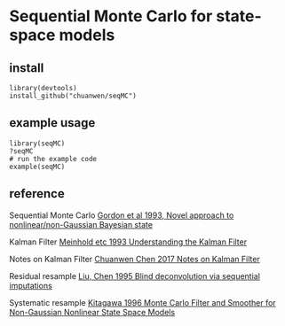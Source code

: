 # Sequential Monte Carlo for state-space models

## install
```
library(devtools)
install_github("chuanwen/seqMC")
```
## example usage
```
library(seqMC)
?seqMC
# run the example code
example(seqMC)
```

## reference
Sequential Monte Carlo
[Gordon et al 1993, Novel approach to nonlinear/non-Gaussian Bayesian state](http://www3.nd.edu/~lemmon/courses/ee67033/pubs/GordonSalmondSmith93.pdf)

Kalman Filter
[Meinhold etc 1993 Understanding the Kalman Filter](http://people.math.umass.edu/~lavine/courses/797/kalman_filter.pdf)

Notes on Kalman Filter
[Chuanwen Chen 2017 Notes on Kalman Filter](https://github.com/chuanwen/seqMC/blob/master/notes_kalman_filter.pdf)


Residual resample
[Liu, Chen 1995 Blind deconvolution via sequential imputations](http://www.people.fas.harvard.edu/~junliu/TechRept/95folder/liu&chen95_s.pdf)

Systematic resample
[Kitagawa 1996 Monte Carlo Filter and Smoother for Non-Gaussian Nonlinear State Space Models](https://www.jstor.org/stable/1390750?seq=1#page_scan_tab_contents)
